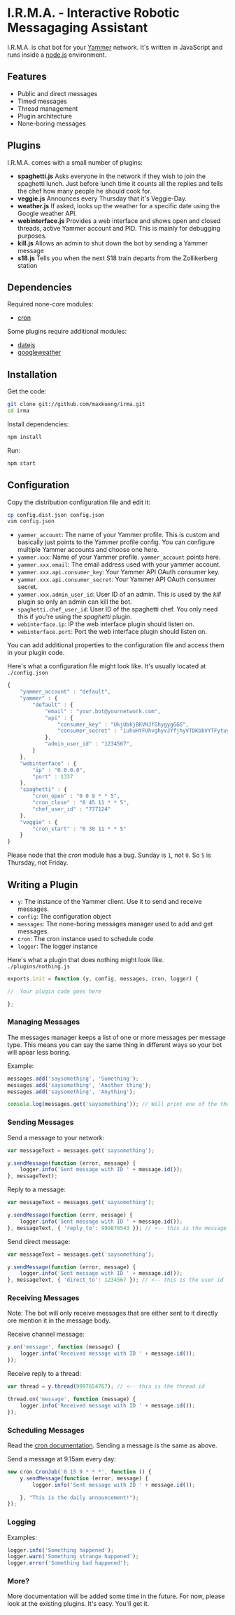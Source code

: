 I.R.M.A. - Interactive Robotic Messagaging Assistant
====================================================

I.R.M.A. is chat bot for your [Yammer][yammer] network. It's written in
JavaScript and runs inside a [node.js][node] environment.

Features
--------

 - Public and direct messages
 - Timed messages
 - Thread management
 - Plugin architecture
 - None-boring messages

Plugins
-------

I.R.M.A. comes with a small number of plugins:

 - **spaghetti.js**
   Asks everyone in the network if they wish to join the spaghetti lunch. Just
   before lunch time it counts all the replies and tells the chef how many
   people he should cook for.
 - **veggie.js** 
   Announces every Thursday that it's Veggie-Day.
 - **weather.js** 
   If asked, looks up the weather for a specific date using the Google weather
   API.
 - **webinterface.js**
   Provides a web interface and shows open and closed threads, active Yammer
   account and PID. This is mainly for debugging purposes.
 - **kill.js** 
   Allows an admin to shut down the bot by sending a Yammer message
 - **s18.js**
   Tells you when the next S18 train departs from the Zollikerberg station
   

Dependencies
------------

Required none-core modules:

 - [cron][cron]

Some plugins require additional modules: 

 - [datejs][datejs]
 - [googleweather][googleweather]

Installation
------------

Get the code:

```sh
git clone git://github.com/maxkueng/irma.git
cd irma
```

Install dependencies:

```sh
npm install
```

Run:

```sh
npm start
```

Configuration
-------------

Copy the distribution configuration file and edit it:

```sh
cp config.dist.json config.json
vim config.json
```

 - `yammer_account`: The name of your Yammer profile. This is custom and
   basically just points to the Yammer profile config. You can configure multiple
   Yammer accounts and choose one here.
 - `yammer.xxx`: Name of your Yammer profile. `yammer_account` points here.
 - `yammer.xxx.email`: The email address used with your yammer account.
 - `yammer.xxx.api.consumer_key`: Your Yammer API OAuth consumer key.
 - `yammer.xxx.api.consumer_secret`: Your Yammer API OAuth consumer secret.
 - `yammer.xxx.admin_user_id`: User ID of an admin. This is used by the _kill_
   plugin so only an admin can kill the bot.
 - `spaghetti.chef_user_id`: User ID of the spaghetti chef. You only need this
   if you're using the _spaghetti_ plugin.
 - `webinterface.ip`: IP the web interface plugin should listen on.
 - `webinterface.port`: Port the web interface plugin should listen on.

You can add additional properties to the configuration file and access them in
your plugin code.

Here's what a configuration file might look like. It's usually located at
`./config.json`

```javascript
{
	"yammer_account" : "default", 
	"yammer" : {
		"default" : {
			"email" : "your.bot@yournetwork.com", 
			"api" : {
				"consumer_key" : "UkjUbkjBKVHJfGhygygGGG", 
				"consumer_secret" : "iuhuHYFUhvghyvJYfjhyVTDKbbVYTFytuyfUYvvVVVy"
			}, 
			"admin_user_id" : "1234567", 
		}
	}, 
	"webinterface" : {
		"ip" : "0.0.0.0", 
		"port" : 1337
	}, 
	"spaghetti" : {
		"cron_open" : "0 0 9 * * 5", 
		"cron_close" : "0 45 11 * * 5", 
		"chef_user_id" : "777124"
	}, 
	"veggie" : {
		"cron_start" : "0 30 11 * * 5"
	}
}
```

Please node that the _cron_ module has a bug. Sunday is `1`, not `0`. So `5` is Thursday, not Friday.

Writing a Plugin
----------------

 - `y`: The instance of the Yammer client. Use it to send and receive messages.
 - `config`: The configuration object
 - `messages`: The none-boring messages manager used to add and get messages.
 - `cron`: The cron instance used to schedule code
 - `logger`: The logger instance

Here's what a plugin that does nothing might look like. `./plugins/nothing.js`

```javascript
exports.init = function (y, config, messages, cron, logger) {

//	Your plugin code goes here

};
```

### Managing Messages

The messages manager keeps a list of one or more messages per message type. This
means you can say the same thing in different ways so your bot will apear less
boring.

Example:

```javascript
messages.add('saysomething', 'Something');
messages.add('saysomething', 'Another thing');
messages.add('saysomething', 'Anything');

console.log(messages.get('saysomething')); // Will print one of the the above.
```

### Sending Messages

Send a message to your network:

```javascript
var messageText = messages.get('saysomething');

y.sendMessage(function (error, message) {
	logger.info('Sent message with ID ' + message.id());
}, messageText);
```
Reply to a message:

```javascript
var messageText = messages.get('saysomething');

y.sendMessage(function (errr, message) {
	logger.info('Sent message with ID ' + message.id());
}, messageText, { 'reply_to': 999876543 }); // <-- this is the message id
```

Send direct message:

```javascript
var messageText = messages.get('saysomething');

y.sendMessage(function (error, message) {
	logger.info('Sent message with ID ' + message.id());
}, messageText, { 'direct_to': 1234567 }); // <-- this is the user id
```

### Receiving Messages

Note: The bot will only receive messages that are either sent to it directly ore
mention it in the message body.

Receive channel message:

```javascript
y.on('message', function (message) {
	logger.info('Received message with ID ' + message.id());
});
```

Receive reply to a thread:

```javascript
var thread = y.thread(9997654767); // <-- this is the thread id

thread.on('message', function (message) {
	logger.info('Received message with ID ' + message.id());
});
```

### Scheduling Messages

Read the [cron documentation][crondoc]. Sending a message is the same as above.

Send a message at 9.15am every day:

```javascript
new cron.CronJob('0 15 9 * * *', function () {
	y.sendMessage(function (error, message) {
		logger.info('Sent message with ID ' + message.id());

	}, "This is the daily announcement!");
});
```

### Logging

Examples:

```javascript
logger.info('Something happened');
logger.warn('Something strange happened');
logger.error('Something bad happened');
```


### More?

More documentation will be added some time in the future. For now, please look
at the existing plugins. It's easy. You'll get it.

[node]: http://nodejs.org/
[yammer]: https://www.yammer.com/
[datejs]: http://www.datejs.com/
[cron]: https://github.com/ncb000gt/node-cron
[crondoc]: https://github.com/ncb000gt/node-cron#readme
[googleweather]: https://github.com/maxkueng/node-googleweather
